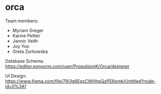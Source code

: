 # orca

Team members:
- Myriam Greger
- Karine Peltier
- Jannic Veith
- Joy Yoo
- Greta Żurkowska

Database Schema:
https://editor.ponyorm.com/user/PropulsionK/Orca/designer

UI Design:
https://www.figma.com/file/79j3g6EgxCWHhpQzPE6pmk/Untitled?node-id=0%3A1
